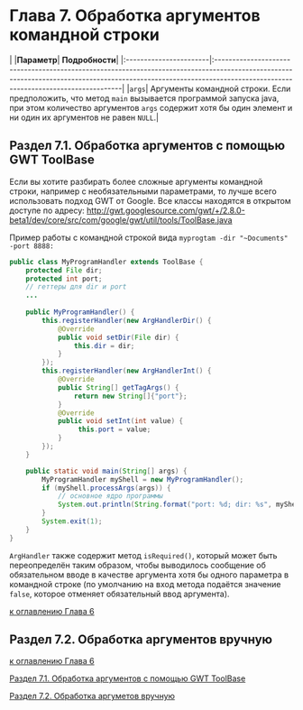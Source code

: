 # Глава 7. Обработка аргументов командной строки
| 
|**Параметр**| **Подробности**|
|:-----------------------|:----------------------------------------------------------------------------------------------------------------------------------------------------------------------------------------------------------------|
|`args`| Аргументы командной строки. Если предположить, что метод `main` вызывается программой запуска java, при этом количество аргументов `args` содержит хотя бы один элемент и ни один их аргументов не равен `NULL`.|

## Раздел 7.1. Обработка аргументов с помощью GWT ToolBase

Если вы хотите разбирать более сложные аргументы командной строки, например с необязательными параметрами, то лучше всего использовать подход GWT от Google. Все классы находятся в открытом доступе по адресу: http://gwt.googlesource.com/gwt/+/2.8.0-beta1/dev/core/src/com/google/gwt/util/tools/ToolBase.java

Пример работы с командной строкой вида `myprogtam -dir "~Documents" -port 8888:`

```java
public class MyProgramHandler extends ToolBase {
    protected File dir;
    protected int port;
    // геттеры для dir и port
    ...
    
    public MyProgramHandler() {
        this.registerHandler(new ArgHandlerDir() {
            @Override
            public void setDir(File dir) {
                this.dir = dir;
            }
        });
        this.registerHandler(new ArgHandlerInt() {
            @Override
            public String[] getTagArgs() {
                return new String[]{"port"};
            }
            @Override
            public void setInt(int value) {
                 this.port = value;
            }
        });
    }

    public static void main(String[] args) {
        MyProgramHandler myShell = new MyProgramHandler();
        if (myShell.processArgs(args)) {
            // основное ядро программы
            System.out.println(String.format("port: %d; dir: %s", myShell.getPort(), myShell.getDir()));
        }
        System.exit(1);
    }
}
```

`ArgHandler` также содержит метод `isRequired()`, который может быть переопределён таким образом, чтобы выводилось сообщение об обязательном вводе в качестве аргумента хотя бы одного параметра в командной строке (по умолчанию на вход метода подаётся значение `false`, которое отменяет обязательный ввод аргумента).

[к оглавлению Глава 6](#глава-6-документирование-java-кода)

## Раздел 7.2. Обработка аргументов вручную



[к оглавлению Глава 6](#глава-6-документирование-java-кода)

[Раздел 7.1. Обработка аргументов с помощью GWT ToolBase](#раздел-71-обработка-аргументов-с-помощью-gwt-toolbase)

[Раздел 7.2. Обработка аргуметов вручную](#раздел-72-обработка-аргументов-вручную)